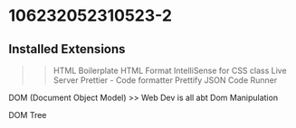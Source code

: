 # 106232052310523-2




## Installed Extensions
>> HTML Boilerplate
>> HTML Format
>> IntelliSense for CSS class
>> Live Server
>> Prettier - Code formatter
>> Prettify JSON
>> Code Runner


DOM (Document Object Model)
    >> Web Dev is all abt Dom Manipulation


DOM Tree
                                <html>
                    <head>                      <body>            
        <style>    <meta>  <title>  <link>      <h5>     <script>


In order to access DOM tree we have "document object"

In simple in order to access any of the HTML tag/elems we have document object in JS.



https://getbootstrap.com/